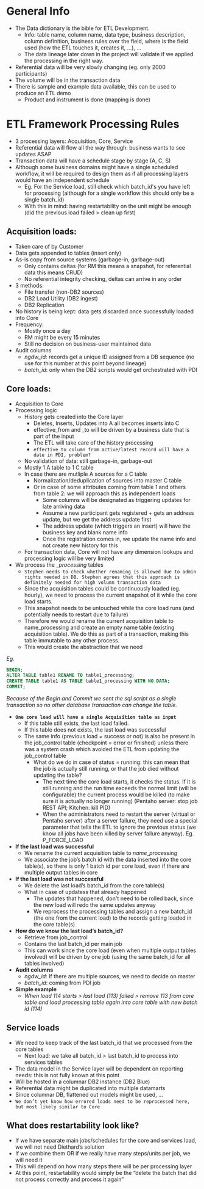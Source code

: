 # General Info
* The Data dictionary is the bible for ETL Development.
	* Info: table name, column name, data type, business description, column definition, business rules over the field, where is the field used (how the ETL touches it, creates it, …), …
	* The data lineage later down in the project will validate if we applied the processing in the right way.
* Referential data will be very slowly changing (eg. only 2000 participants)
* The volume will be in the transaction data
* There is sample and example data available, this can be used to produce an ETL demo
	* Product and instrument is done (mapping is done)

# ETL Framework Processing Rules
* 3 processing layers: Acquisition, Core, Service
* Referential data will flow all the way through: business wants to see updates ASAP
* Transaction data will have a schedule stage by stage (A, C, S)
* Although some business domains might have a single scheduled workflow, it will be required to design them as if all processing layers would have an independent schedule
	* Eg. For the Service load, still check which batch_id's you have left for processing (although for a single workflow this should only be a single batch_id)
	* With this in mind: having restartability on the unit might be enough (did the previous load failed > clean up first)

## Acquisition loads: 
* Taken care of by Customer
* Data gets appended to tables (insert only)
* As-is copy from source systems (garbage-in, garbage-out)
	* Only contains deltas (for RM this means a snapshot, for referential data this means CRUD)
	* No referential integrity checking, deltas can arrive in any order
* 3 methods:
	* File transfer (non-DB2 sources)
	* DB2 Load Utility (DB2 ingest)
	* DB2 Replication
* No history is being kept: data gets discarded once successfully loaded into Core
* Frequency:
	* Mostly once a day
	* RM might be every 15 minutes
	* Still no decision on business-user maintained data
* Audit columns
	* *ngdw_id*: records get a unique ID assigned from a DB sequence (no use for this number at this point beyond lineage)
	* *batch_id*: only when the DB2 scripts would get orchestrated with PDI

## Core loads: 
* Acquisition to Core
* Processing logic
	* History gets created into the Core layer
		* Deletes, Inserts, Updates into A all becomes inserts into C
		* effective_from and \_to will be driven by a business date that is part of the input
		* The ETL will take care of the history processing
		* `effective_to column from active/latest record will have a date in PDI, problem?`
	* No validation of data: still garbage-in, garbage-out
	* Mostly 1 A table to 1 C table
	* In case there are mutliple A sources for a C table
		* Normalization/deduplication of sources into master C table
		* Or in case of some attributes coming from table 1 and others from table 2: we will approach this as independent loads
			* Some columns will be designated as triggering updates for late arriving data
			* Assume a new participant gets registered + gets an address update, but we get the address update first
			* The address update (which triggers an insert) will have the business key and blank name info
			* Once the registration comes in, we update the name info and not create new history for this
	* For transaction data, Core will not have any dimension lookups and processing logic will be very limited
* We process the *_processing* tables
	* `Stephen needs to check whether renaming is allowed due to admin rights needed in DB. Stephen agrees that this approach is definitely needed for high volumn transaction data`
	* Since the acquisition tables could be continuously loaded (eg. hourly), we need to process the current snapshot of it while the core load starts. 
	* This snapshot needs to be untouched while the core load runs (and potentially needs to restart due to failure)
	* Therefore we would rename the current acquisition table to name_processing and create an empty name table (existing acquisition table). We do this as part of a transaction, making this table immutable to any other process.
	* This would create the abstraction that we need

*Eg.*
```sql 
BEGIN;
ALTER TABLE table1 RENAME TO table1_processing;
CREATE TABLE table1 AS TABLE table1_processing WITH NO DATA;
COMMIT;
```
*Because of the Begin and Commit we sent the sql script as a single transaction so no other database transaction can change the table.*

* __`One core load will have a single Acquisition table as input`__
	* If this table still exists, the last load failed. 
	* If this table does not exists, the last load was successful
	* The same info (previous load = success or not) is also be present in the job_control table (checkpoint = error or finished) unless there was a system crash which avoided the ETL from updating the job_control table
		* What do we do in case of status = running: this can mean that the job is actually still running, or that the job died without updating the table? 
			* The next time the core load starts, it checks the status. If it is still running and the run time exceeds the normal limit (will be configurable) the current process would be killed (to make sure it is actually no longer running) (Pentaho server: stop job REST API; Kitchen: kill PID)
			* When the administrators need to restart the server (virtual or Pentaho server) after a server failure, they need use a special parameter that tells the ETL to ignore the previous status (we know all jobs have been killed by server failure anyway). Eg. P_FORCE_LOAD
* __If the last load was successful__
	* We rename the current acquisition table to *name*\_*processing*
	* We associate the job’s batch id with the data inserted into the core table(s), so there is only 1 batch id per core load, even if there are multiple output tables in core
* __If the last load was not successful__
	* We delete the last load’s batch_id from the core table(s)
	* What in case of updatess that already happened
		* The updates that happened, don't need to be rolled back, since the new load will redo the same updates anyway
		* We reprocess the processing tables and assign a new batch_id (the one from the current load) to the records getting loaded in the core table(s)
* __How do we know the last load’s batch_id?__
	* Retrieve from job_control
	* Contains the last batch_id per main job
	* This can work since the core load (even when multiple output tables involved) will be driven by one job (using the same batch_id for all tables involved)
* __Audit columns__
	* _ngdw_id_: If there are multiple sources, we need to decide on master
	* _batch_id_: coming from PDI job
* __Simple example__
	* _When load 114 starts > last load (113) failed > remove 113 from core table and load processing table again into core table with new batch id (114)_

## Service loads
* We need to keep track of the last batch_id that we processed from the core tables
	* Next load: we take all batch_id > last batch_id to process into services tables
* The data model in the Service layer will be dependent on reporting needs: this is not fully known at this point
* Will be hosted in a columnar DB2 instance (DB2 Blue)
* Referential data might be duplicated into multiple datamarts
* Since columnar DB, flattened out models might be used, ...
* `We don’t yet know how errored loads need to be reprocessed here, but most likely similar to Core`

## What does restartability look like?
* If we have separate main jobs/schedules for the core and services load, we will not need Diethard’s solution
* If we combine them OR if we really have many steps/units per job, we will need it
* This will depend on how many steps there will be per processing layer
* At this point, restartability would simply be the “delete the batch that did not process correctly and process it again”